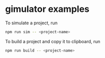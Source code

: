 # gimulator examples

To simulate a project, run

```bash
npm run sim -- <project-name>
```

To build a project and copy it to clipboard, run

```bash
npm run build -- <project-name>
```
